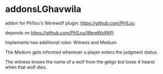 # addonsLGhavwila
addon for Ph1lou's Werewolf plugin: https://github.com/Ph1Lou

depends on https://github.com/Ph1Lou/WereWolfAPI

Implements two additional roles: Witness and Medium

The Medium gets informed whenever a player enters the judgment status.

The witness knows the name of a wolf from the getgo but loses 4 hearst when that wolf dies.
